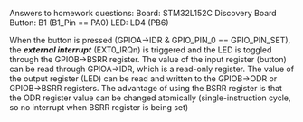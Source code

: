 Answers to homework questions:
Board: STM32L152C Discovery Board
Button: B1 (B1_Pin == PA0)
LED: LD4 (PB6)

When the button is pressed (GPIOA->IDR & GPIO_PIN_0 == GPIO_PIN_SET), the ***external interrupt*** (EXT0_IRQn) is triggered and the LED is toggled through the GPIOB->BSRR register.
The value of the input register (button) can be read through GPIOA->IDR, which is a read-only register.
The value of the output register (LED) can be read and written to the GPIOB->ODR or GPIOB->BSRR registers. 
The advantage of using the BSRR register is that the ODR register value can be changed atomically (single-instruction cycle, so no interrupt when BSRR register is being set)


